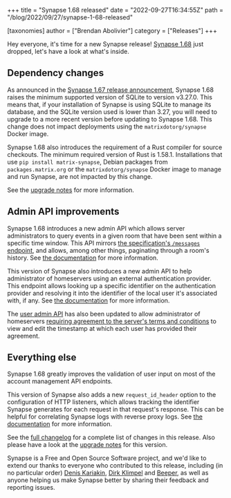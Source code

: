 +++
title = "Synapse 1.68 released"
date = "2022-09-27T16:34:55Z"
path = "/blog/2022/09/27/synapse-1-68-released"

[taxonomies]
author = ["Brendan Abolivier"]
category = ["Releases"]
+++

Hey everyone, it's time for a new Synapse release! [Synapse
1.68](https://github.com/matrix-org/synapse/releases/tag/v1.68.0) just dropped,
let's have a look at what's inside.


## Dependency changes

As announced in the [Synapse 1.67 release
announcement](https://matrix.org/blog/2022/09/14/synapse-1-67-released), Synapse
1.68 raises the minimum supported version of SQLite to version v3.27.0. This
means that, if your installation of Synapse is using SQLite to manage its
database, and the SQLite version used is lower than 3.27, you will need to
upgrade to a more recent version before updating to Synapse 1.68. This change does not impact deployments using the `matrixdotorg/synapse` Docker image. 

Synapse 1.68 also introduces the requirement of a Rust compiler for source
checkouts. The minimum required version of Rust is 1.58.1. Installations that
use `pip install matrix-synapse`, Debian packages from `packages.matrix.org` or
the `matrixdotorg/synapse` Docker image to manage and run Synapse, are not
impacted by this change.

See the [upgrade
notes](https://matrix-org.github.io/synapse/v1.68/upgrade#upgrading-to-v1680) for more information.


## Admin API improvements

Synapse 1.68 introduces a new admin API which allows server administrators to
query events in a given room that have been sent within a specific time window.
This API mirrors [the specification's `/messages`
endpoint](https://spec.matrix.org/v1.3/client-server-api/#get_matrixclientv3roomsroomidmessages),
and allows, among other things, paginating through a room's history. See [the
documentation](https://matrix-org.github.io/synapse/v1.68/admin_api/rooms.html#room-messages-api) for more information.

This version of Synapse also introduces a new admin API to help administrator of
homeservers using an external authentication provider. This endpoint allows
looking up a specific identifier on the authentication provider and resolving it
into the identifier of the local user it's associated with, if any. See [the
documentation](https://matrix-org.github.io/synapse/v1.68/admin_api/user_admin_api.html#find-a-user-based-on-their-id-in-an-auth-provider) for more information.

The [user admin
API](https://matrix-org.github.io/synapse/v1.68/admin_api/user_admin_api.html#user-admin-api)
has also been updated to allow administrator of homeservers [requiring agreement
to the server's terms and
conditions](https://matrix-org.github.io/synapse/latest/consent_tracking.html)
to view and edit the timestamp at which each user has provided their agreement.


## Everything else

Synapse 1.68 greatly improves the validation of user input on most of the
account management API endpoints.

This version of Synapse also adds a new `request_id_header` option to the
configuration of HTTP listeners, which allows tracking the identifier Synapse
generates for each request in that request's response. This can be helpful for
correlating Synapse logs with reverse proxy logs. See [the
documentation](https://matrix-org.github.io/synapse/v1.68/usage/configuration/config_documentation.html#listeners) for more information.

See the [full
changelog](https://github.com/matrix-org/synapse/releases/tag/v1.68.0) for a
complete list of changes in this release. Also please have a look at the
[upgrade
notes](https://matrix-org.github.io/synapse/v1.68/upgrade#upgrading-to-v1680)
for this version.

Synapse is a Free and Open Source Software project, and we'd like to extend our
thanks to everyone who contributed to this release, including (in no particular
order) [Denis Kariakin](https://github.com/dakariakin), [Dirk
Klimpel](https://github.com/dklimpel) and [Beeper](https://www.beeper.com/), as
well as anyone helping us make Synapse better by sharing their feedback and
reporting issues.

